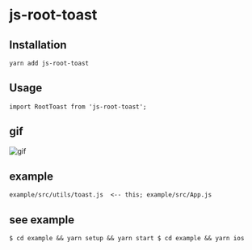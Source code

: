 # js-root-toast

## Installation

`yarn add js-root-toast`

## Usage

`import RootToast from 'js-root-toast';`

## gif
![gif](https://github.com/JustinXu0223/react-native-toast/raw/master/example/toast.gif)

## example

`
example/src/utils/toast.js  <-- this;
example/src/App.js
`

## see example
`
$ cd example && yarn setup && yarn start
$ cd example && yarn ios
`
